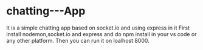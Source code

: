 # chatting---App
It is a simple chatting app based on socket.io and using express in it
First install nodemon,socket.io and express and do npm install in your vs code or any other platform.
Then you can run it on loalhost 8000.
